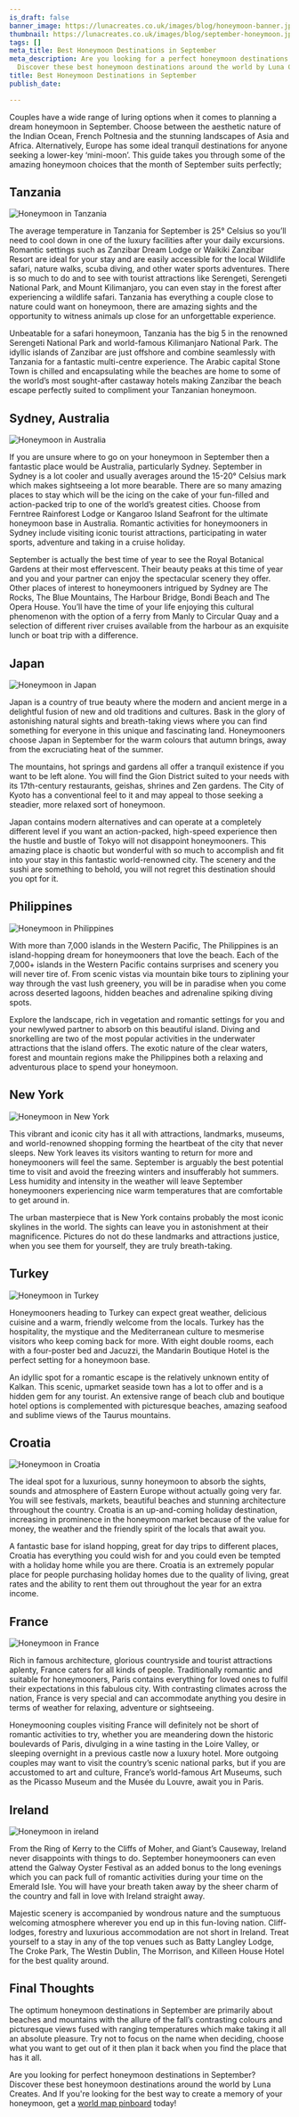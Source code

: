 ```yaml
---
is_draft: false
banner_image: https://lunacreates.co.uk/images/blog/honeymoon-banner.jpg
thumbnail: https://lunacreates.co.uk/images/blog/september-honeymoon.jpg
tags: []
meta_title: Best Honeymoon Destinations in September
meta_description: Are you looking for a perfect honeymoon destinations in September?
  Discover these best honeymoon destinations around the world by Luna Creates.
title: Best Honeymoon Destinations in September
publish_date: 

---
```

Couples have a wide range of luring options when it comes to planning a dream honeymoon in September. Choose between the aesthetic nature of the Indian Ocean, French Poltnesia and the stunning landscapes of Asia and Africa. Alternatively, Europe has some ideal tranquil destinations for anyone seeking a lower-key ‘mini-moon’. This guide takes you through some of the amazing honeymoon choices that the month of September suits perfectly;

## Tanzania

![Honeymoon in Tanzania](https://lunacreates.co.uk/images/blog/tanzania.jpg)

The average temperature in Tanzania for September is 25° Celsius so you’ll need to cool down in one of the luxury facilities after your daily excursions. Romantic settings such as Zanzibar Dream Lodge or Waikiki Zanzibar Resort are ideal for your stay and are easily accessible for the local Wildlife safari, nature walks, scuba diving, and other water sports adventures. There is so much to do and to see with tourist attractions like Serengeti, Serengeti National Park, and Mount Kilimanjaro, you can even stay in the forest after experiencing a wildlife safari. Tanzania has everything a couple close to nature could want on honeymoon, there are amazing sights and the opportunity to witness animals up close for an unforgettable experience.

Unbeatable for a safari honeymoon, Tanzania has the big 5 in the renowned Serengeti National Park and world-famous Kilimanjaro National Park. The idyllic islands of Zanzibar are just offshore and combine seamlessly with Tanzania for a fantastic multi-centre experience. The Arabic capital Stone Town is chilled and encapsulating while the beaches are home to some of the world’s most sought-after castaway hotels making Zanzibar the beach escape perfectly suited to compliment your Tanzanian honeymoon.

## Sydney, Australia

![Honeymoon in Australia](https://lunacreates.co.uk/images/blog/kangaroo-island-sydney.jpg)

If you are unsure where to go on your honeymoon in September then a fantastic place would be Australia, particularly Sydney. September in Sydney is a lot cooler and usually averages around the 15-20° Celsius mark which makes sightseeing a lot more bearable. There are so many amazing places to stay which will be the icing on the cake of your fun-filled and action-packed trip to one of the world’s greatest cities. Choose from Ferntree Rainforest Lodge or Kangaroo Island Seafront for the ultimate honeymoon base in Australia. Romantic activities for honeymooners in Sydney include visiting iconic tourist attractions, participating in water sports, adventure and taking in a cruise holiday.

September is actually the best time of year to see the Royal Botanical Gardens at their most effervescent. Their beauty peaks at this time of year and you and your partner can enjoy the spectacular scenery they offer. Other places of interest to honeymooners intrigued by Sydney are The Rocks, The Blue Mountains, The Harbour Bridge, Bondi Beach and The Opera House. You’ll have the time of your life enjoying this cultural phenomenon with the option of a ferry from Manly to Circular Quay and a selection of different river cruises available from the harbour as an exquisite lunch or boat trip with a difference.

## Japan

![Honeymoon in Japan](https://lunacreates.co.uk/images/blog/japan.jpg)

Japan is a country of true beauty where the modern and ancient merge in a delightful fusion of new and old traditions and cultures. Bask in the glory of astonishing natural sights and breath-taking views where you can find something for everyone in this unique and fascinating land. Honeymooners choose Japan in September for the warm colours that autumn brings, away from the excruciating heat of the summer.

The mountains, hot springs and gardens all offer a tranquil existence if you want to be left alone. You will find the Gion District suited to your needs with its 17th-century restaurants, geishas, shrines and Zen gardens. The City of Kyoto has a conventional feel to it and may appeal to those seeking a steadier, more relaxed sort of honeymoon.

Japan contains modern alternatives and can operate at a completely different level if you want an action-packed, high-speed experience then the hustle and bustle of Tokyo will not disappoint honeymooners. This amazing place is chaotic but wonderful with so much to accomplish and fit into your stay in this fantastic world-renowned city. The scenery and the sushi are something to behold, you will not regret this destination should you opt for it.

## Philippines

![Honeymoon in Philippines](https://lunacreates.co.uk/images/blog/philippines.jpg)

With more than 7,000 islands in the Western Pacific, The Philippines is an island-hopping dream for honeymooners that love the beach. Each of the 7,000+ islands in the Western Pacific contains surprises and scenery you will never tire of. From scenic vistas via mountain bike tours to ziplining your way through the vast lush greenery, you will be in paradise when you come across deserted lagoons, hidden beaches and adrenaline spiking diving spots.

Explore the landscape, rich in vegetation and romantic settings for you and your newlywed partner to absorb on this beautiful island. Diving and snorkelling are two of the most popular activities in the underwater attractions that the island offers. The exotic nature of the clear waters, forest and mountain regions make the Philippines both a relaxing and adventurous place to spend your honeymoon.

## New York

![Honeymoon in New York](https://lunacreates.co.uk/images/blog/new-york.jpg)

This vibrant and iconic city has it all with attractions, landmarks, museums, and world-renowned shopping forming the heartbeat of the city that never sleeps. New York leaves its visitors wanting to return for more and honeymooners will feel the same. September is arguably the best potential time to visit and avoid the freezing winters and insufferably hot summers. Less humidity and intensity in the weather will leave September honeymooners experiencing nice warm temperatures that are comfortable to get around in.

The urban masterpiece that is New York contains probably the most iconic skylines in the world. The sights can leave you in astonishment at their magnificence. Pictures do not do these landmarks and attractions justice, when you see them for yourself, they are truly breath-taking.

## Turkey

![Honeymoon in Turkey](https://lunacreates.co.uk/images/blog/turkey.jpg)

Honeymooners heading to Turkey can expect great weather, delicious cuisine and a warm, friendly welcome from the locals. Turkey has the hospitality, the mystique and the Mediterranean culture to mesmerise visitors who keep coming back for more. With eight double rooms, each with a four-poster bed and Jacuzzi, the Mandarin Boutique Hotel is the perfect setting for a honeymoon base.

An idyllic spot for a romantic escape is the relatively unknown entity of Kalkan. This scenic, upmarket seaside town has a lot to offer and is a hidden gem for any tourist. An extensive range of beach club and boutique hotel options is complemented with picturesque beaches, amazing seafood and sublime views of the Taurus mountains.

## Croatia

![Honeymoon in Croatia](https://lunacreates.co.uk/images/blog/croatia.jpg)

The ideal spot for a luxurious, sunny honeymoon to absorb the sights, sounds and atmosphere of Eastern Europe without actually going very far. You will see festivals, markets, beautiful beaches and stunning architecture throughout the country. Croatia is an up-and-coming holiday destination, increasing in prominence in the honeymoon market because of the value for money, the weather and the friendly spirit of the locals that await you.

A fantastic base for island hopping, great for day trips to different places, Croatia has everything you could wish for and you could even be tempted with a holiday home while you are there. Croatia is an extremely popular place for people purchasing holiday homes due to the quality of living, great rates and the ability to rent them out throughout the year for an extra income.

## France

![Honeymoon in France](https://lunacreates.co.uk/images/blog/france.jpg)

Rich in famous architecture, glorious countryside and tourist attractions aplenty, France caters for all kinds of people. Traditionally romantic and suitable for honeymooners, Paris contains everything for loved ones to fulfil their expectations in this fabulous city. With contrasting climates across the nation, France is very special and can accommodate anything you desire in terms of weather for relaxing, adventure or sightseeing.

Honeymooning couples visiting France will definitely not be short of romantic activities to try, whether you are meandering down the historic boulevards of Paris, divulging in a wine tasting in the Loire Valley, or sleeping overnight in a previous castle now a luxury hotel. More outgoing couples may want to visit the country’s scenic national parks, but if you are accustomed to art and culture, France’s world-famous Art Museums, such as the Picasso Museum and the Musée du Louvre, await you in Paris.

## Ireland

![Honeymoon in ireland](https://lunacreates.co.uk/images/blog/ireland.jpg)

From the Ring of Kerry to the Cliffs of Moher, and Giant’s Causeway, Ireland never disappoints with things to do. September honeymooners can even attend the Galway Oyster Festival as an added bonus to the long evenings which you can pack full of romantic activities during your time on the Emerald Isle. You will have your breath taken away by the sheer charm of the country and fall in love with Ireland straight away.

Majestic scenery is accompanied by wondrous nature and the sumptuous welcoming atmosphere wherever you end up in this fun-loving nation. Cliff-lodges, forestry and luxurious accommodation are not short in Ireland. Treat yourself to a stay in any of the top venues such as Batty Langley Lodge, The Croke Park, The Westin Dublin, The Morrison, and Killeen House Hotel for the best quality around.

## Final Thoughts

The optimum honeymoon destinations in September are primarily about beaches and mountains with the allure of the fall’s contrasting colours and picturesque views fused with ranging temperatures which make taking it all an absolute pleasure. Try not to focus on the name when deciding, choose what you want to get out of it then plan it back when you find the place that has it all.

Are you looking for perfect honeymoon destinations in September? Discover these best honeymoon destinations around the world by Luna Creates. And If you're looking for the best way to create a memory of your honeymoon, get a [world map pinboard](https://lunacreates.co.uk/) today!